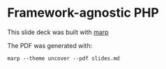 # Framework-agnostic PHP

This slide deck was built with [marp](https://marp.app/)

The PDF was generated with:
```
marp --theme uncover --pdf slides.md
```
